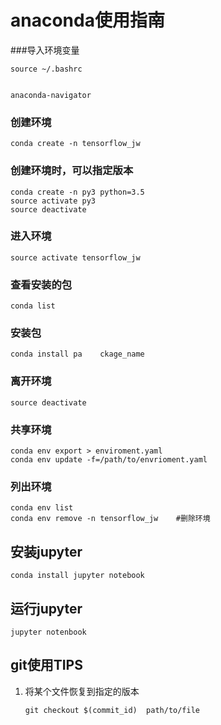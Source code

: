 # anaconda使用指南



###导入环境变量

```
source ~/.bashrc


anaconda-navigator
```

### 创建环境

```
conda create -n tensorflow_jw
```

### 创建环境时，可以指定版本

```
conda create -n py3 python=3.5
source activate py3
source deactivate
```

### 进入环境

```
source activate tensorflow_jw
```

### 查看安装的包

```
conda list
```

### 安装包

```
conda install pa	ckage_name
```

### 离开环境

```
source deactivate
```

### 共享环境

```
conda env export > enviroment.yaml
conda env update -f=/path/to/envrioment.yaml 
```

### 列出环境

```
conda env list
conda env remove -n tensorflow_jw    #删除环境
```





## 安装jupyter

`conda install jupyter notebook`

## 运行jupyter

`jupyter notenbook`





## git使用TIPS

1. 将某个文件恢复到指定的版本

   ```
   git checkout $(commit_id)  path/to/file
   ```

   ​